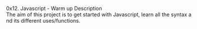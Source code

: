 0x12. Javascript - Warm up 
Description 
The aim of this project is to get started with Javascript, learn all the syntax and its different uses/functions.
